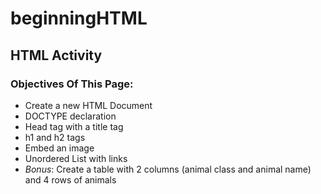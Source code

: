 # beginningHTML

## HTML Activity
### Objectives Of This Page:
* Create a new HTML Document
* DOCTYPE declaration
* Head tag with a title tag
* h1 and h2 tags
* Embed an image
* Unordered List with links
* *Bonus*: Create a table with 2 columns (animal class and animal name) and 4 rows of animals
    